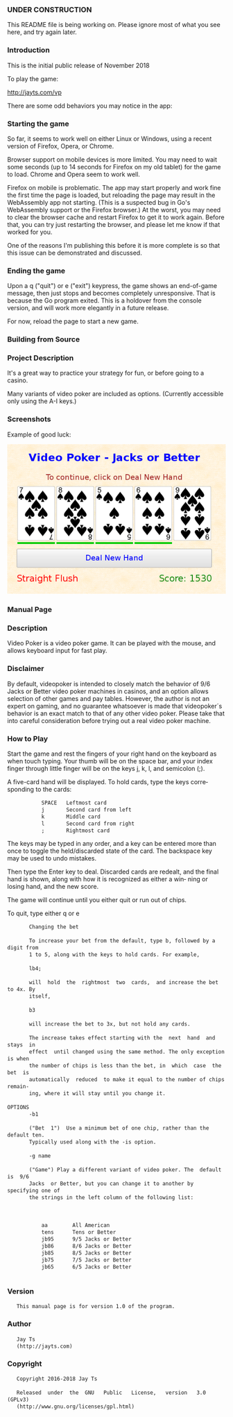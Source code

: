 ### UNDER CONSTRUCTION

This README file is being working on. Please ignore most of what you see here, and try again later.

### Introduction

This is the initial public release of November 2018

To play the game:

http://jayts.com/vp

There are some odd behaviors you may notice in the app:

### Starting the game

So far, it seems to work well on either Linux or Windows, using a recent
version of Firefox, Opera, or Chrome.

Browser support on mobile devices is more limited. You may need to wait
some seconds (up to 14 seconds for Firefox on my old tablet) for the game to load.
Chrome and Opera seem to work well.

Firefox on mobile is problematic. The app may start properly and work fine the first
time the page is loaded, but reloading the page may result in the WebAssembly
app not starting. (This is a suspected bug in Go's WebAssembly support or the Firefox browser.)
At the worst, you may need to clear the browser cache and
restart Firefox to get it to work again. Before that, you can try just
restarting the browser, and please let me know if that worked for you.

One of the reasons I'm publishing this before it is more complete
is so that this issue can be demonstrated and discussed.

### Ending the game

Upon a q ("quit") or e ("exit") keypress, the game shows an end-of-game message,
then just stops and becomes completely unresponsive. That is because the Go program
exited. This is a holdover from the console version, and will work more elegantly
in a future release.

For now, reload the page to start a new game.

### Building from Source

### Project Description

It's a great way to practice your strategy for fun, or before going to a casino.

Many variants of video poker are included as options. (Currently accessible
only using the A-I keys.)

### Screenshots

Example of good luck:

![screenshot 1](/images/VideoPoker-StraightFlush.png)

### Manual Page

### Description

Video Poker is a video poker game. It can be played with the mouse, and allows keyboard input for fast play.

### Disclaimer

By default, videopoker is intended to closely match the behavior of 9/6
Jacks  or  Better video poker machines in casinos, and an option allows
selection of other games and pay tables. However, the author is not  an
expert on gaming, and no guarantee whatsoever is made that videopoker´s
behavior is an exact match to that of any  other  video  poker.  Please
take  that  into  careful  consideration before trying out a real video
poker machine.

### How to Play

Start the game and rest the fingers of your right hand on the  keyboard
as  when  touch  typing.  Your thumb will be on the space bar, and your
index finger through little finger will be on the keys  j,  k,  l,  and
semicolon (;).

A five-card hand will be displayed. To hold cards, type the keys corre‐
sponding to the cards:



```
           SPACE   Leftmost card
           j       Second card from left
           k       Middle card
           l       Second card from right
           ;       Rightmost card
```



The keys may be typed in any order, and a key can be entered more  than
once  to toggle the held/discarded state of the card. The backspace key
may be used to undo mistakes.

Then type the Enter key to deal. Discarded cards are redealt,  and  the
final  hand  is shown, along with how it is recognized as either a win‐
ning or losing hand, and the new score.

The game will continue until you either quit or run out of chips.

To quit, type either q or e

```
       Changing the bet

       To increase your bet from the default, type b, followed by a digit from
       1 to 5, along with the keys to hold cards. For example,

       lb4;

       will  hold  the  rightmost  two  cards,  and increase the bet to 4x. By
       itself,

       b3

       will increase the bet to 3x, but not hold any cards.

       The increase takes effect starting with the  next  hand  and  stays  in
       effect  until changed using the same method. The only exception is when
       the number of chips is less than the bet, in  which  case  the  bet  is
       automatically  reduced  to make it equal to the number of chips remain‐
       ing, where it will stay until you change it.

OPTIONS
       -b1

       ("Bet  1")  Use a minimum bet of one chip, rather than the default ten.
       Typically used along with the -is option.

       -g name

       ("Game") Play a different variant of video poker. The  default  is  9/6
       Jacks  or Better, but you can change it to another by specifying one of
       the strings in the left column of the following list:



           aa        All American
           tens      Tens or Better
           jb95      9/5 Jacks or Better
           jb86      8/6 Jacks or Better
           jb85      8/5 Jacks or Better
           jb75      7/5 Jacks or Better
           jb65      6/5 Jacks or Better


```

### Version
       This manual page is for version 1.0 of the program.

### Author
       Jay Ts
       (http://jayts.com)

### Copyright
       Copyright 2016-2018 Jay Ts

       Released  under  the  GNU   Public   License,   version   3.0   (GPLv3)
       (http://www.gnu.org/licenses/gpl.html)
